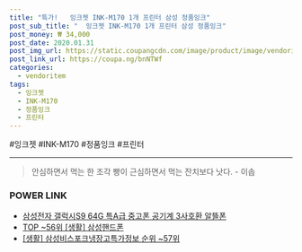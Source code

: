 ```yaml
--- 
title: "특가!   잉크젯 INK-M170 1개 프린터 삼성 정품잉크" 
post_sub_title: "  잉크젯 INK-M170 1개 프린터 삼성 정품잉크" 
post_money: ₩ 34,000 
post_date: 2020.01.31 
post_img_url: https://static.coupangcdn.com/image/product/image/vendoritem/2019/02/21/3007109242/96e000e1-faeb-4e0b-aad3-986ad024c798.jpg 
post_link_url: https://coupa.ng/bnNTWf 
categories: 
  - vendoritem 
tags: 
  - 잉크젯 
  - INK-M170 
  - 정품잉크 
  - 프린터 
--- 
```

  #잉크젯 #INK-M170 #정품잉크 #프린터 
<hr> 

> 안심하면서 먹는 한 조각 빵이 근심하면서 먹는 잔치보다 낫다. - 이솝 


### POWER LINK

* <a href="https://blog.naver.com/sakai111/221784660314" target="_blank">삼성전자 갤럭시S9 64G 특A급 중고폰 공기계 3사호환 알뜰폰</a>
* <a href="https://blog.naver.com/fasyy4321/221782150654" target="_blank"> TOP ~56위 [생활] 삼성핸드폰</a>
* <a href="https://blog.naver.com/fasyy4321/221770876320" target="_blank"> [생활] 삼성비스포크냉장고특가정보 순위 ~57위</a>
